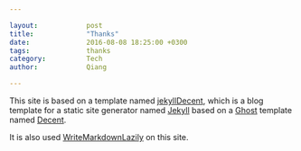 ```yaml
---

layout:            post  
title:             "Thanks"  
date:              2016-08-08 18:25:00 +0300  
tags:              thanks  
category:          Tech  
author:            Qiang  

---
```



This site is based on a template named [jekyllDecent](https://github.com/jwillmer/jekyllDecent), which is a blog template for a static site generator named [Jekyll](https://jekyllrb.com/docs/home/) based on a [Ghost](https://ghost.org) template named [Decent](https://github.com/serenader2014/decent). 

It is also used [WriteMarkdownLazily](https://github.com/laobie/WriteMarkdownLazily) on this site.
